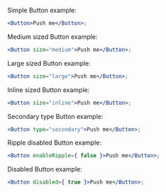 Simple Button example:
```jsx
<Button>Push me</Button>;
```

Medium sized Button example:
```jsx
<Button size="medium">Push me</Button>;
```

Large sized Button example:
```jsx
<Button size="large">Push me</Button>;
```

Inline sized Button example:
```jsx
<Button size="inline">Push me</Button>;
```

Secondary type Button example:
```jsx
<Button type="secondary">Push me</Button>;
```

Ripple disabled Button example:
```jsx
<Button enableRipple={ false }>Push me</Button>;
```

Disabled Button example:
```jsx
<Button disabled={ true }>Push me</Button>;
```